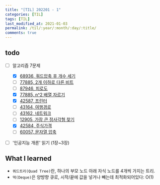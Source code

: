 ```yaml
---
title: "[TIL] 202201 - 1"
categories: [TIL]
tags: [TIL]
last_modified_at: 2021-01-03
permalink: /til/:year/:month/:day/:title/
comments: true
---
```


## todo

- [ ] 알고리즘 7문제

  - [x] [68936, 쿼드압축 후 개수 세기](https://programmers.co.kr/learn/courses/30/lessons/68936)
  - [ ] [77885, 2개 이하로 다른 비트](https://programmers.co.kr/learn/courses/30/lessons/77885)
  - [ ] [87946, 피로도](https://programmers.co.kr/learn/courses/30/lessons/87946)
  - [x] [77885, n^2 배열 자르기](https://programmers.co.kr/learn/courses/30/lessons/87390)
  - [x] [42587, 프린터](https://programmers.co.kr/learn/courses/30/lessons/42587)
  - [ ] [43164, 여행경로](https://programmers.co.kr/learn/courses/30/lessons/43164)
  - [ ] [43162, 네트워크](https://programmers.co.kr/learn/courses/30/lessons/43162)
  - [ ] [12905, 가장 큰 정사각형 찾기](https://programmers.co.kr/learn/courses/30/lessons/12905)
  - [x] [42584, 주식가격](https://programmers.co.kr/learn/courses/30/lessons/42584)
  - [ ] [60057, 문자열 압축](https://programmers.co.kr/learn/courses/30/lessons/60057)

- [ ] '인공지능 개론' 읽기 (1장~3장)

## What I learned

- `쿼드트리(Quad Tree)`란, 하나의 부모 노드 아래 자식 노드를 4개씩 가지는 트리.
- `덱(Deque)`은 양뱡향 큐로, 시작/끝에 값을 넣거나 빼는데 최적화되어있다: O(1)
